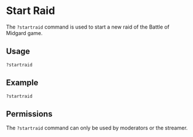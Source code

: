 # Start Raid

The `?startraid` command is used to start a new raid of the Battle of Midgard game.

## Usage

`?startraid`

## Example

`?startraid`

## Permissions

The `?startraid` command can only be used by moderators or the streamer.
